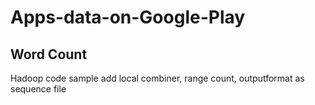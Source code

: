 # Apps-data-on-Google-Play 

Word Count
----
Hadoop code sample
add local combiner, range count, outputformat as sequence file
